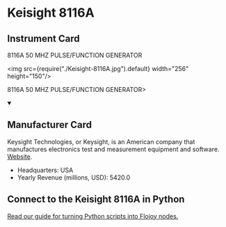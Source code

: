 
# Keisight 8116A

## Instrument Card

<div className="flex">

<div>

8116A 50 MHZ PULSE/FUNCTION GENERATOR

</div>

<img src={require("./Keisight-8116A.jpg").default} width="256" height="150"/>

</div>

8116A 50 MHZ PULSE/FUNCTION GENERATOR>

<details open>
<summary><h2>Manufacturer Card</h2></summary>

Keysight Technologies, or Keysight, is an American company that manufactures electronics test and measurement equipment and software. <a href="https://www.keysight.com/us/en/home.html">Website</a>.

<ul>
  <li>Headquarters: USA</li>
  <li>Yearly Revenue (millions, USD): 5420.0</li>
</ul>
</details>

## Connect to the Keisight 8116A in Python

[Read our guide for turning Python scripts into Flojoy nodes.](https://docs.flojoy.ai/custom-nodes/creating-custom-node/)


